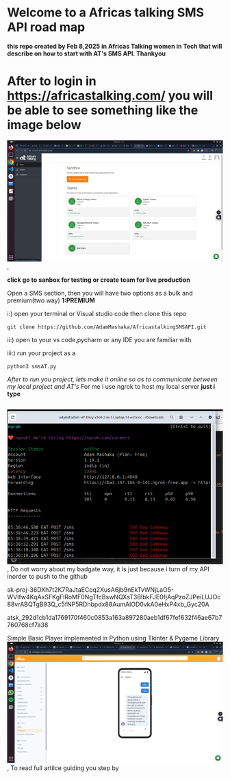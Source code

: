 # Welcome to a Africas talking SMS API road map 

 **this repo created by Feb 8,2025 in Africas Talking women in Tech that will describe on how to start with AT's SMS API. Thankyou**

 # After to login in https://africastalking.com/ you will be able to see something like the image below 


![](dashboard.png?raw=true),

**click go to sanbox for testing or create team for live production**

Open a SMS section, then you will have two options as a bulk and premium(two way)
**1:PREMIUM**

i:) open your terminal or Visual studio code then clone this repo 

```
git clone https://github.com/AdamMashaka/AfricastalkingSMSAPI.git

```
ii:) open to your vs code,pycharm or any IDE you are familiar with

iii:) run your project as a 

```
python3 smsAT.py 

```
*After to run you project, lets make it online so as to communicate between my local project and AT's*
For me i use ngrok to host my local server 
**just i type**
```ngrok http 5000
```
![](gateway.png?raw=true),
 Do not worry about my badgate way, it is just because i turn of my API inorder to push to the github 

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



atsk_292d1cb1da1769170f460c0853a163a897280aeb1df67fef632f46ae67b7760768cf7a38

Simple Basic Player implemented in Python using Tkinter &amp; Pygame Library
![](SMSAPI.png?raw=true), To read full artilce guiding you step by 